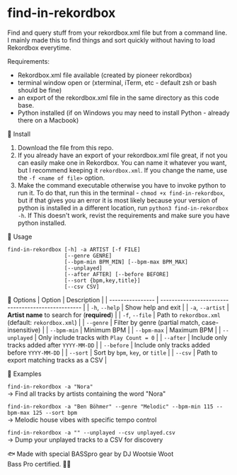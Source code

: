 # find-in-rekordbox
Find and query stuff from your rekordbox.xml file but from a command line. 
I mainly made this to find things and sort quickly without having to load Rekordbox everytime.  

Requirements: 
- Rekordbox.xml file available (created by pioneer rekordbox)
- terminal window open or (xterminal, iTerm, etc - default zsh or bash should be fine)  
- an export of the rekordbox.xml file in the same directory as this code base.
- Python installed (if on Windows you may need to install Python - already there on a Macbook)

💾 Install  
1. Download the file from this repo. 
2. If you already have an export of your rekordbox.xml file great, if not you can easily make one in Rekordbox. You can name it whatever you want, but I recommend keeping it `rekordbox.xml`.  If you change the name, use the `-f <name of file>` option.
3. Make the command executable otherwise you have to invoke python to run it. To do that, run this in the terminal - `chmod +x find-in-rekordbox`, but  if that gives you an error it is most likely because your version of python is installed in a different location, run `python3 find-in-rekordbox -h`.  If This doesn't work, revist the requirements and make sure you have python installed.  
     


🧰 Usage
```
find-in-rekordbox [-h] -a ARTIST [-f FILE]
                  [--genre GENRE]
                  [--bpm-min BPM_MIN] [--bpm-max BPM_MAX]
                  [--unplayed]
                  [--after AFTER] [--before BEFORE]
                  [--sort {bpm,key,title}]
                  [--csv CSV]
```

🧩 Options
| Option           | Description                                        |
| ---------------- | -------------------------------------------------- |
| `-h`, `--help`   | Show help and exit                                 |
| `-a`, `--artist` | **Artist name** to search for (**required**)       |
| `-f`, `--file`   | Path to `rekordbox.xml` (default: `rekordbox.xml`) |
| `--genre`        | Filter by genre (partial match, case-insensitive)  |
| `--bpm-min`      | Minimum BPM                                        |
| `--bpm-max`      | Maximum BPM                                        |
| `--unplayed`     | Only include tracks with `Play Count = 0`          |
| `--after`        | Include only tracks added after `YYYY-MM-DD`       |
| `--before`       | Include only tracks added before `YYYY-MM-DD`      |
| `--sort`         | Sort by `bpm`, `key`, or `title`                   |
| `--csv`          | Path to export matching tracks as a CSV            |


🧪 Examples  

```find-in-rekordbox -a "Nora"```  
→ Find all tracks by artists containing the word "Nora"


```find-in-rekordbox -a "Ben Böhmer" --genre "Melodic" --bpm-min 115 --bpm-max 125 --sort bpm```  
→ Melodic house vibes with specific tempo control


```find-in-rekordbox -a "" --unplayed --csv unplayed.csv```  
→ Dump your unplayed tracks to a CSV for discovery


🐟 Made with special BASSpro gear by DJ Wootsie Woot  
Bass Pro certified. 🎣🕺
